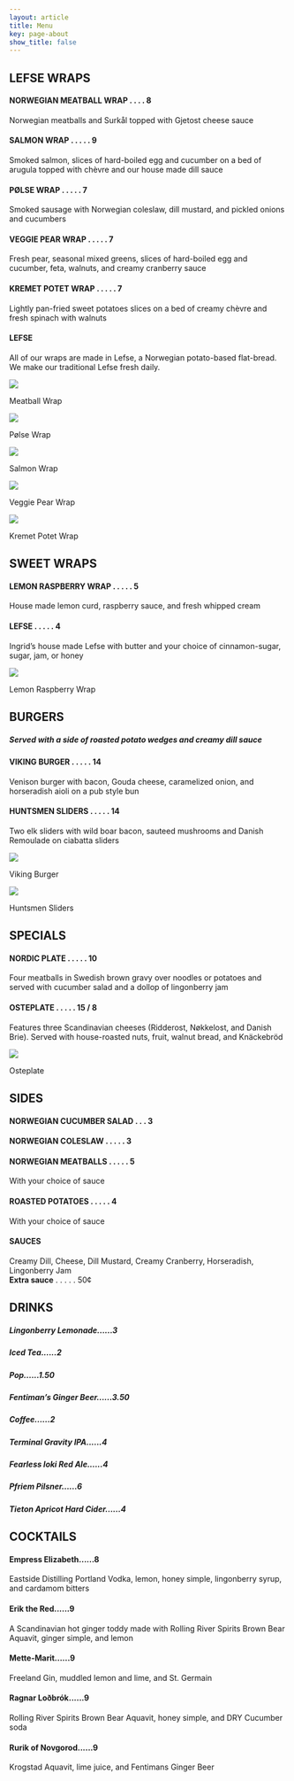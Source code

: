 ```yaml
---
layout: article
title: Menu
key: page-about
show_title: false
---
```


## LEFSE WRAPS
#### NORWEGIAN MEATBALL WRAP . . . . 8
Norwegian meatballs and Surkål topped with Gjetost cheese sauce
#### SALMON WRAP . . . . . 9
Smoked salmon, slices of hard-boiled egg and cucumber on a bed of arugula topped with chèvre and our house made dill sauce
#### PØLSE WRAP . . . . . 7
Smoked sausage with Norwegian coleslaw, dill mustard, and pickled onions and cucumbers
#### VEGGIE PEAR WRAP . . . . . 7
Fresh pear, seasonal mixed greens, slices of hard-boiled egg and cucumber, feta, walnuts, and creamy cranberry sauce
#### KREMET POTET WRAP . . . . . 7
Lightly pan-fried sweet potatoes slices on a bed of creamy chèvre and fresh spinach with walnuts

<div class="card">
  <div class="card__content">
    <div class="card__header">
      <h4>LEFSE</h4>
    </div>
    <p>All of our wraps are made in Lefse, a Norwegian potato-based flat-bread.<br>
      We make our traditional Lefse fresh daily. </p>
  </div>
</div>

<div class="food-cards">
  <div class="card">
    <div class="card__image">
      <img class="image" src="/assets/images/food/meatball-wrap.jpg"/>
      <div class="overlay overlay--bottom">
        <p>Meatball Wrap</p>
      </div>
    </div>
  </div>
  <div class="card">
    <div class="card__image">
      <img class="image" src="/assets/images/food/polse-wrap.jpg"/>
      <div class="overlay overlay--bottom">
        <p>Pølse Wrap</p>
      </div>
    </div>
  </div>
  <div class="card">
    <div class="card__image">
      <img class="image" src="/assets/images/food/salmon-wrap.jpg"/>
      <div class="overlay overlay--bottom">
        <p>Salmon Wrap</p>
      </div>
    </div>
  </div>
  <div class="card">
    <div class="card__image">
      <img class="image" src="/assets/images/food/veggie-wrap.jpg"/>
      <div class="overlay overlay--bottom">
        <p>Veggie Pear Wrap</p>
      </div>
    </div>
  </div>
  <div class="card">
    <div class="card__image">
      <img class="image" src="/assets/images/food/kremet-wrap.jpg"/>
      <div class="overlay overlay--bottom">
        <p>Kremet Potet Wrap</p>
      </div>
    </div>
  </div>
</div>


## SWEET WRAPS
#### LEMON RASPBERRY WRAP . . . . . 5
House made lemon curd, raspberry sauce, and fresh whipped cream 
#### LEFSE . . . . . 4
Ingrid’s house made Lefse with butter and your choice of
cinnamon-sugar, sugar, jam, or honey

<div class="food-cards">
  <div class="card">
    <div class="card__image">
      <img class="image" src="/assets/images/food/raspberry-wrap.jpg"/>
      <div class="overlay overlay--bottom">
        <p>Lemon Raspberry Wrap</p>
      </div>
    </div>
  </div>
</div>

## BURGERS

<div class="card">
  <div class="card__content">
    <h5> Served with a side of roasted potato wedges and creamy dill sauce </h5>
  </div>
</div>

#### VIKING BURGER . . . . . 14
Venison burger with bacon, Gouda cheese, caramelized onion,  and horseradish aioli on a pub style bun
#### HUNTSMEN SLIDERS . . . . . 14
Two elk sliders with wild boar bacon, sauteed mushrooms and Danish Remoulade on ciabatta sliders

<div class="food-cards">
  <div class="card">
    <div class="card__image">
      <img class="image" src="/assets/images/food/burger.jpg"/>
      <div class="overlay overlay--bottom">
        <p>Viking Burger</p>
      </div>
    </div>
  </div>
  <div class="card">
    <div class="card__image">
      <img class="image" src="/assets/images/food/sliders.jpg"/>
      <div class="overlay overlay--bottom">
        <p>Huntsmen Sliders</p>
      </div>
    </div>
  </div>
</div>



## SPECIALS

#### NORDIC PLATE . . . . . 10
Four meatballs in Swedish brown gravy over noodles or potatoes and served with cucumber salad and a dollop of lingonberry jam
#### OSTEPLATE . . . . . 15 / 8
Features three Scandinavian cheeses (Ridderost, Nøkkelost, and Danish Brie). Served with house-roasted nuts, fruit, walnut bread, and Knäckebröd

<div class="card">
  <div class="card__image">
    <img class="image" src="/assets/images/food/osteplate.jpg"/>
    <div class="overlay overlay--bottom">
      <p>Osteplate</p>
    </div>
  </div>
</div>

## SIDES 

#### NORWEGIAN CUCUMBER SALAD . . . 3
#### NORWEGIAN COLESLAW . . . . . 3
#### NORWEGIAN MEATBALLS . . . . . 5
With your choice of sauce
#### ROASTED POTATOES . . . . . 4
With your choice of sauce

<div class="card">
  <div class="card__content">
    <div class="card__header">
      <h4>SAUCES</h4>
    </div>
    <p>Creamy Dill, Cheese, Dill Mustard, Creamy Cranberry, Horseradish, Lingonberry Jam <br>
    <strong>Extra sauce</strong> . . . . . 50¢</p>
  </div>
</div>

## DRINKS
##### Lingonberry Lemonade......3 
##### Iced Tea......2 
##### Pop......1.50 
##### Fentiman’s Ginger Beer......3.50
##### Coffee......2 
##### Terminal Gravity IPA......4 
##### Fearless loki Red Ale......4
##### Pfriem Pilsner......6
##### Tieton Apricot Hard Cider......4

## COCKTAILS
#### Empress Elizabeth......8
Eastside Distilling Portland Vodka, lemon, honey simple, lingonberry syrup, and cardamom bitters
#### Erik the Red......9
A Scandinavian  hot ginger toddy  made with Rolling River Spirits Brown Bear Aquavit, ginger simple, and lemon
#### Mette-Marit......9
Freeland Gin, muddled lemon and lime, and St. Germain
#### Ragnar Loðbrók......9
Rolling River Spirits Brown Bear Aquavit, honey simple, and DRY Cucumber soda
#### Rurik of Novgorod......9
Krogstad Aquavit, lime juice, and  Fentimans Ginger Beer